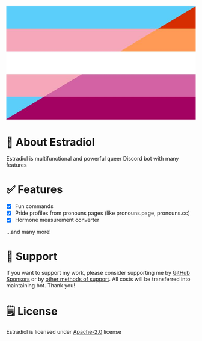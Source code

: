 ![Estradiol logo](../images/logo/estradiol_logo.jpg)

# 👀 About Estradiol

Estradiol is multifunctional and powerful queer Discord bot with many features

# ✅ Features

- [X] Fun commands
- [X] Pride profiles from pronouns pages (like pronouns.page, pronouns.cc)
- [X] Hormone measurement converter

...and many more!

# 🌷 Support

If you want to support my work, please consider supporting me by [GitHub Sponsors](https://github.com/sponsors/sech1p) or by [other methods of support](https://sech1p.ovh/donate.html). All costs will be transferred into maintaining bot. Thank you!

# 🗒️ License

Estradiol is licensed under [Apache-2.0](../LICENSE) license